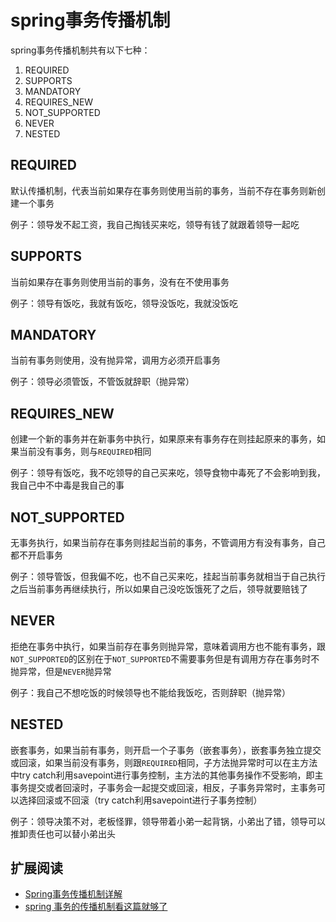 # spring事务传播机制 #

spring事务传播机制共有以下七种：

1. REQUIRED
2. SUPPORTS
3. MANDATORY
4. REQUIRES_NEW
5. NOT_SUPPORTED
6. NEVER
7. NESTED

## REQUIRED ##

默认传播机制，代表当前如果存在事务则使用当前的事务，当前不存在事务则新创建一个事务

例子：领导发不起工资，我自己掏钱买来吃，领导有钱了就跟着领导一起吃

## SUPPORTS ##

当前如果存在事务则使用当前的事务，没有在不使用事务

例子：领导有饭吃，我就有饭吃，领导没饭吃，我就没饭吃

## MANDATORY ##

当前有事务则使用，没有抛异常，调用方必须开启事务

例子：领导必须管饭，不管饭就辞职（抛异常）

## REQUIRES_NEW ##

创建一个新的事务并在新事务中执行，如果原来有事务存在则挂起原来的事务，如果当前没有事务，则与`REQUIRED`相同

例子：领导有饭吃，我不吃领导的自己买来吃，领导食物中毒死了不会影响到我，我自己中不中毒是我自己的事

## NOT_SUPPORTED ##

无事务执行，如果当前存在事务则挂起当前的事务，不管调用方有没有事务，自己都不开启事务

例子：领导管饭，但我偏不吃，也不自己买来吃，挂起当前事务就相当于自己执行之后当前事务再继续执行，所以如果自己没吃饭饿死了之后，领导就要赔钱了

## NEVER ##

拒绝在事务中执行，如果当前存在事务则抛异常，意味着调用方也不能有事务，跟`NOT_SUPPORTED`的区别在于`NOT_SUPPORTED`不需要事务但是有调用方存在事务时不抛异常，但是`NEVER`抛异常

例子：我自己不想吃饭的时候领导也不能给我饭吃，否则辞职（抛异常）

## NESTED ##

嵌套事务，如果当前有事务，则开启一个子事务（嵌套事务），嵌套事务独立提交或回滚，如果当前没有事务，则跟`REQUIRED`相同，子方法抛异常时可以在主方法中try catch利用savepoint进行事务控制，主方法的其他事务操作不受影响，即主事务提交或者回滚时，子事务会一起提交或回滚，相反，子事务异常时，主事务可以选择回滚或不回滚（try catch利用savepoint进行子事务控制）

例子：领导决策不对，老板怪罪，领导带着小弟一起背锅，小弟出了错，领导可以推卸责任也可以替小弟出头

## 扩展阅读 ##

- [Spring事务传播机制详解](https://blog.csdn.net/qq_26323323/article/details/81908955)
- [spring 事务的传播机制看这篇就够了](https://segmentfault.com/a/1190000020386113?utm_source=tag-newest "spring 事务的传播机制看这篇就够了")
